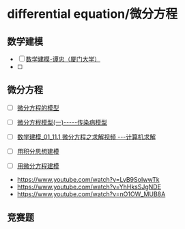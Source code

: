 # differential equation/微分方程

## 数学建模

- [ ]  [数学建模-谭忠（厦门大学）](https://www.youtube.com/playlist?list=PLBPbUxsZM4SZZd1pfsQd0OtXRjFjJorbo)
- [ ] 

## 微分方程

- [ ] [微分方程的模型](https://www.youtube.com/watch?v=UaZpu9aeTQY)
- [ ] [微分方程模型(一)-----传染病模型](https://www.youtube.com/watch?v=LvB9SoIwwTk)
- [ ] [数学建模_01_11.1 微分方程之求解视频 ---计算机求解](https://www.youtube.com/watch?v=WVlSuqn8K88)
- [ ] [用积分思想建模](https://www.youtube.com/watch?v=w8KHogGI_Kc&list=PLBPbUxsZM4SZZd1pfsQd0OtXRjFjJorbo&index=27)
- [ ] [用微分方程建模](https://www.youtube.com/watch?v=AVD3Ndu3RVc&list=PLBPbUxsZM4SZZd1pfsQd0OtXRjFjJorbo&index=51)



-  https://www.youtube.com/watch?v=LvB9SoIwwTk
- https://www.youtube.com/watch?v=YhHksSJgNDE
- https://www.youtube.com/watch?v=nO1OW_MUB8A

## 竞赛题

